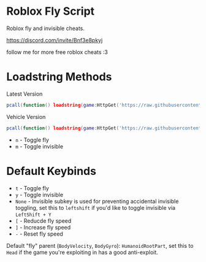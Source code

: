 # Roblox Fly Script

Roblox fly and invisible cheats. 

https://discord.com/invite/Bnf3e8pkyj

follow me for more free roblox cheats :3

# Loadstring Methods
Latest Version
```lua
pcall(function() loadstring(game:HttpGet('https://raw.githubusercontent.com/lilmond/roblox_fly_script/refs/heads/main/latest.lua'))() end)
```

Vehicle Version
```lua
pcall(function() loadstring(game:HttpGet('https://raw.githubusercontent.com/lilmond/roblox_fly_script/refs/heads/main/v4.2.2.6_vehicle.lua'))() end)
```
- `n` - Toggle fly
- `m` - Toggle invisible

# Default Keybinds
- `t` - Toggle fly
- `y` - Toggle invisible
- `None` - Invisible subkey is used for preventing accidental invisible toggling, set this to `leftshift` if you'd like to toggle invisible via `LeftShift + Y`
- `[` - Reducde fly speed
- `]` - Increase fly speed
- `-` - Reset fly speed

Default "fly" parent (`BodyVelocity`, `BodyGyro`): `HumanoidRootPart`, set this to `Head` if the game you're exploiting in has a good anti-exploit.
